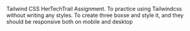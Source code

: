 Tailwind CSS
HerTechTrail Assignment.
To practice using Tailwindcss without writing any styles. To create three boxse and style it, and they should be responsive both on mobile and desktop

